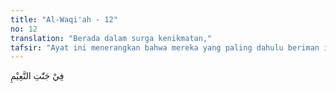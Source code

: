 ```yaml
---
title: "Al-Waqi'ah - 12"
no: 12
translation: "Berada dalam surga kenikmatan,"
tafsir: "Ayat ini menerangkan bahwa mereka yang paling dahulu beriman itulah yang menerima ganjaran yang lebih dahulu dari Allah. Mereka adalah ahli surga yang dilimpahi nikmat-nikmat yang tidak pernah dilihat oleh mata dan didengar oleh telinga serta terpikirkan oleh siapa pun juga sebagaimana disebutkan dalam hadis Nabi saw. Di dalam surga terdapat nikmat dan kesenangan yang tidak pernah dilihat oleh mata dan didengar oleh telinga serta tidak pernah terlintas di hati manusia. (Riwayat al-Bazzar dari Abu Sa'id)"
---
```


فِيْ جَنّٰتِ النَّعِيْمِ 
